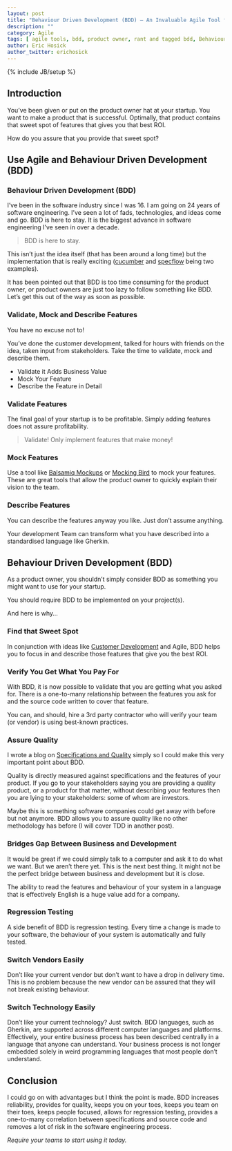 ```yaml
---
layout: post
title: "Behaviour Driven Development (BDD) – An Invaluable Agile Tool for your Startup"
description: ""
category: Agile
tags: [ agile tools, bdd, product owner, rant and tagged bdd, Behaviour Driven Development, cucumber, requirements, specflow, tdd]
author: Eric Hosick
author_twitter: erichosick
---
```

{% include JB/setup %}

## Introduction

You’ve been given or put on the product owner hat at your startup. You want to make a product that is successful. Optimally, that product contains that sweet spot of features that gives you that best ROI.

How do you assure that you provide that sweet spot?

## Use Agile and Behaviour Driven Development (BDD)

### Behaviour Driven Development (BDD)

I’ve been in the software industry since I was 16. I am going on 24 years of software engineering. I’ve seen a lot of fads, technologies, and ideas come and go. BDD is here to stay. It is the biggest advance in software engineering I’ve seen in over a decade.

> BDD is here to stay.

This isn’t just the idea itself (that has been around a long time) but the implementation that is really exciting ([cucumber](https://github.com/cucumber/cucumber) and [specflow](http://www.specflow.org/) being two examples).

It has been pointed out that BDD is too time consuming for the product owner, or product owners are just too lazy to follow something like BDD. Let’s get this out of the way as soon as possible.

### Validate, Mock and Describe Features

You have no excuse not to!

You’ve done the customer development, talked for hours with friends on the idea, taken input from stakeholders. Take the time to validate, mock and describe them.

* Validate it Adds Business Value
* Mock Your Feature
* Describe the Feature in Detail

### Validate Features

The final goal of your startup is to be profitable. Simply adding features does not assure profitability.

> Validate! Only implement features that make money!

### Mock Features

Use a tool like [Balsamiq Mockups](http://balsamiq.com/) or [Mocking Bird](https://gomockingbird.com/) to mock your features. These are great tools that allow the product owner to quickly explain their vision to the team.

### Describe Features

You can describe the features anyway you like. Just don’t assume anything.

Your development Team can transform what you have described into a standardised language like Gherkin.

## Behaviour Driven Development (BDD)

As a product owner, you shouldn’t simply consider BDD as something you might want to use for your startup.

You should require BDD to be implemented on your project(s).

And here is why…

### Find that Sweet Spot

In conjunction with ideas like [Customer Development](http://venturehacks.com/articles/customer-development) and Agile, BDD helps you to focus in and describe those features that give you the best ROI.

### Verify You Get What You Pay For

With BDD, it is now possible to validate that you are getting what you asked for. There is a one-to-many relationship between the features you ask for and the source code written to cover that feature.

You can, and should, hire a 3rd party contractor who will verify your team (or vendor) is using best-known practices.

### Assure Quality

I wrote a blog on [Specifications and Quality](2010-11-01-specifications-quality) simply so I could make this very important point about BDD.

Quality is directly measured against specifications and the features of your product. If you go to your stakeholders saying you are providing a quality product, or a product for that matter, without describing your features then you are lying to your stakeholders: some of whom are investors.

Maybe this is something software companies could get away with before but not anymore. BDD allows you to assure quality like no other methodology has before (I will cover TDD in another post).

### Bridges Gap Between Business and Development

It would be great if we could simply talk to a computer and ask it to do what we want. But we aren’t there yet. This is the next best thing. It might not be the perfect bridge between business and development but it is close.

The ability to read the features and behaviour of your system in a language that is effectively English is a huge value add for a company.

### Regression Testing

A side benefit of BDD is regression testing. Every time a change is made to your software, the behaviour of your system is automatically and fully tested.

### Switch Vendors Easily

Don’t like your current vendor but don’t want to have a drop in delivery time. This is no problem because the new vendor can be assured that they will not break existing behaviour.

### Switch Technology Easily

Don’t like your current technology? Just switch. BDD languages, such as Gherkin, are supported across different computer languages and platforms. Effectively, your entire business process has been described centrally in a language that anyone can understand. Your business process is not longer embedded solely in weird programming languages that most people don’t understand.

## Conclusion

I could go on with advantages but I think the point is made. BDD increases reliability, provides for quality, keeps you on your toes, keeps you team on their toes, keeps people focused, allows for regression testing, provides a one-to-many correlation between specifications and source code and removes a lot of risk in the software engineering process.

*Require your teams to start using it today.*




